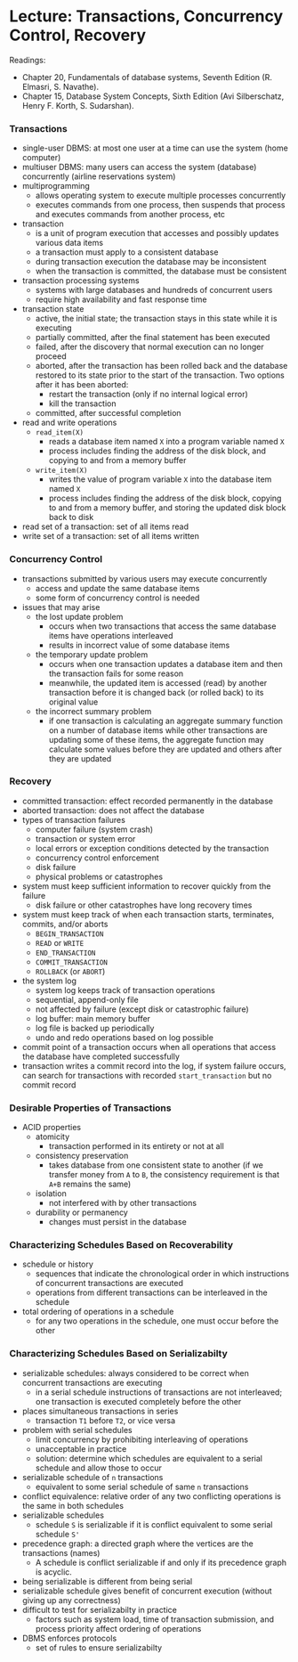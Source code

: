 # Lecture: Transactions, Concurrency Control, Recovery

Readings:
  - Chapter 20, Fundamentals of database systems, Seventh Edition (R. Elmasri, S. Navathe).
  - Chapter 15, Database System Concepts, Sixth Edition (Avi Silberschatz, Henry F. Korth, S. Sudarshan).

### Transactions
- single-user DBMS: at most one user at a time can use the system (home computer)
- multiuser DBMS: many users can access the system (database) concurrently (airline reservations system)
- multiprogramming
  - allows operating system to execute multiple processes concurrently
  - executes commands from one process, then suspends that process and executes commands from another process, etc
- transaction
  - is a unit of program execution that accesses and possibly updates various data items
  - a transaction must apply to a consistent database
  - during transaction execution the database may be inconsistent
  - when the transaction is committed, the database must be consistent
- transaction processing systems
  - systems with large databases and hundreds of concurrent users
  - require high availability and fast response time
- transaction state
  - active, the initial state; the transaction stays in this state while it is executing
  - partially committed, after the final statement has been executed
  - failed, after the discovery that normal execution can no longer proceed
  - aborted, after the transaction has been rolled back and the database restored to its state prior to the start of the transaction. Two options after it has been aborted:
    - restart the transaction (only if no internal logical error)
    - kill the transaction
  - committed, after successful completion
- read and write operations
  - ``read_item(X)``
    - reads a database item named ``X`` into a program variable named ``X``
    - process includes finding the address of the disk block, and copying to and from a memory buffer
  - ``write_item(X)``
    - writes the value of program variable ``X`` into the database item named ``X``
    - process includes finding the address of the disk block, copying to and from a memory buffer, and storing the updated disk block back to disk
- read set of a transaction: set of all items read
- write set of a transaction: set of all items written

### Concurrency Control
- transactions submitted by various users may execute concurrently
  - access and update the same database items
  - some form of concurrency control is needed
- issues that may arise
  - the lost update problem
    - occurs when two transactions that access the same database items have operations interleaved
    - results in incorrect value of some database items
  - the temporary update problem
    - occurs when one transaction updates a database item and then the transaction fails for some reason
    - meanwhile, the updated item is accessed (read) by another transaction before it is changed back (or rolled back) to its original value
  - the incorrect summary problem
    - if one transaction is calculating an aggregate summary function on a number of database items while other transactions are updating some of these items, the aggregate function may calculate some values before they are updated and others after they are updated

### Recovery
- committed transaction: effect recorded permanently in the database
- aborted transaction: does not affect the database
- types of transaction failures
  - computer failure (system crash)
  - transaction or system error
  - local errors or exception conditions detected by the transaction
  - concurrency control enforcement
  - disk failure
  - physical problems or catastrophes
- system must keep sufficient information to recover quickly from the failure
  - disk failure or other catastrophes have long recovery times
- system must keep track of when each transaction starts, terminates, commits, and/or aborts
  - ``BEGIN_TRANSACTION``
  - ``READ`` or ``WRITE``
  - ``END_TRANSACTION``
  - ``COMMIT_TRANSACTION``
  - ``ROLLBACK`` (or ``ABORT``)
- the system log
  - system log keeps track of transaction operations
  - sequential, append-only file
  - not affected by failure (except disk or catastrophic failure)
  - log buffer: main memory buffer
  - log file is backed up periodically
  - undo and redo operations based on log possible
- commit point of a transaction occurs when all operations that access the database have completed successfully
- transaction writes a commit record into the log, if system failure occurs, can search for transactions with recorded ``start_transaction`` but no commit record

### Desirable Properties of Transactions
- ACID properties
  - atomicity
    - transaction performed in its entirety or not at all
  - consistency preservation
    - takes database from one consistent state to another (if we transfer money from ``A`` to ``B``, the consistency requirement is that ``A+B`` remains the same)
  - isolation
    - not interfered with by other transactions
  - durability or permanency
    - changes must persist in the database

### Characterizing Schedules Based on Recoverability
- schedule or history
  - sequences that indicate the chronological order in which instructions of concurrent transactions are executed
  - operations from different transactions can be interleaved in the schedule
- total ordering of operations in a schedule
  - for any two operations in the schedule, one must occur before the other

### Characterizing Schedules Based on Serializabilty
- serializable schedules: always considered to be correct when concurrent transactions are executing
  - in a serial schedule instructions of transactions are not interleaved; one transaction is executed completely before the other
- places simultaneous transactions in series
  - transaction ``T1`` before ``T2``, or vice versa
- problem with serial schedules
  - limit concurrency by prohibiting interleaving of operations
  - unacceptable in practice
  - solution: determine which schedules are equivalent to a serial schedule and allow those to occur
- serializable schedule of ``n`` transactions
  - equivalent to some serial schedule of same ``n`` transactions
- conflict equivalence: relative order of any two conflicting operations is the same in both schedules
- serializable schedules
  - schedule ``S`` is serializable if it is conflict equivalent to some serial schedule ``S'``
- precedence graph: a directed graph where the vertices are the transactions (names)
  - A schedule is conflict serializable if and only if its precedence graph is acyclic.
- being serializable is different from being serial
- serializable schedule gives benefit of concurrent execution (without giving up any correctness)
- difficult to test for serializabilty in practice
  - factors such as system load, time of transaction submission, and process priority affect ordering of operations
- DBMS enforces protocols
  - set of rules to ensure serializabilty
